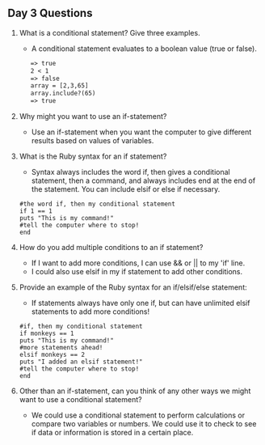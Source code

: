 ## Day 3 Questions

1. What is a conditional statement? Give three examples.
   * A conditional statement evaluates to a boolean value (true or false).
   ```1 == 1
      => true
      2 < 1
      => false
      array = [2,3,65]
      array.include?(65)
      => true
      ```
1. Why might you want to use an if-statement?
   * Use an if-statement when you want the computer to give different results based on values of variables.

1. What is the Ruby syntax for an if statement?
   * Syntax always includes the word if, then gives a conditional statement, then a command, and always includes end at the end of the statement. You can include elsif or else if necessary.
   ```
   #the word if, then my conditional statement
   if 1 == 1
   puts "This is my command!"
   #tell the computer where to stop!
   end
   ```
1. How do you add multiple conditions to an if statement?
   * If I want to add more conditions, I can use && or || to my 'if' line.
   * I could also use elsif in my if statement to add other conditions.

1. Provide an example of the Ruby syntax for an if/elsif/else statement:
   * If statements always have only one if, but can have unlimited elsif statements to add more conditions!
    ```
   #if, then my conditional statement
   if monkeys == 1
   puts "This is my command!"
   #more statements ahead!
   elsif monkeys == 2
   puts "I added an elsif statement!"
   #tell the computer where to stop!
   end
   ```
1. Other than an if-statement, can you think of any other ways we might want to use a conditional statement?
   * We could use a conditional statement to perform calculations or compare two variables or numbers. We could use it to check to see if data or information is stored in a certain place. 
